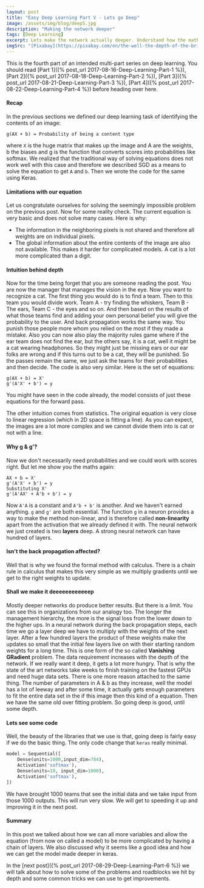 ```yaml
---
layout: post
title: "Easy Deep Learning Part V - Lets go Deep"
image: /assets/img/blog/deep5.jpg
description: "Making the network deeper"
tags: [Deep Learning]
excerpt: Lets make the network actually deeper. Understand how the maths changes - Or does it?
imgSrc: "[Pixabay](https://pixabay.com/en/the-well-the-depth-of-the-bricked-1378979/)"
---
```


This is the fourth part of an intended multi-part series on deep learning. You should read [Part 1]({% post_url 2017-08-16-Deep-Learning-Part-1 %}), [Part 2]({% post_url 2017-08-18-Deep-Learning-Part-2 %}), [Part 3]({% post_url 2017-08-21-Deep-Learning-Part-3 %}), [Part 4]({% post_url 2017-08-22-Deep-Learning-Part-4 %}) before heading over here.

#### Recap
In the previous sections we defined our deep learning task of identifying the contents of an image:

```
g(AX + b) = Probability of being a content type
```
where `X` is the huge matrix that makes up the image and A are the weights, b the biases and g is the function that converts scores into probabilities like softmax.
We realized that the traditional way of solving equations does not work well with this case and therefore we described SGD as a means to solve the equation to get `A` and `b`. Then we wrote the code for the same using Keras.

#### Limitations with our equation
Let us congratulate ourselves for solving the seemingly impossible problem on the previous post. Now for some reality check. The current equation is very basic and does not solve many cases. Here is why:
* The information in the neighboring pixels is not shared and therefore all weights are on individual pixels.
* The global information about the entire contents of the image are also not available.
This makes it harder for complicated models. A cat is a lot more complicated than a digit.

#### Intuition behind depth
Now for the time being forget that you are someone reading the post. You are now the manager that manages the vision in the eye. Now you want to recognize a cat. The first thing you would do is to find a team. Then to this team you would divide work. Team A - try finding the whiskers, Team B - The ears, Team C - the eyes and so on. And then based on the results of what those teams find and adding your own personal belief you will give the probability to the user. And back propagation works the same way. You punish those people more whom you relied on the most if they made a mistake. Also you can now also play the majority rules game where if the ear team does not find the ear, but the others say, it is a cat, well it might be a cat wearing headphones. So they might just be missing ears or our ear folks are wrong and if this turns out to be a cat, they will be punished.
So the passes remain the same, we just ask the teams for their probabilities and then decide. The code is also very similar. Here is the set of equations:
```
g(AX + b) = X'
g'(A'X' + b') = y

```
You might have seen in the code already, the model consists of just these equations for the forward pass.

The other intuition comes from statistics. The original equation is very close to linear regression (which in 2D space is fitting a line). As you can expect, the images are a lot more complex and we cannot divide them into is cat or not with a line.

#### Why g & g'?
Now we don't necessarily need probabilities and we could work with scores right. But let me show you the maths again:
```
AX + b = X'
g'(A'X' + b') = y
Substituting X'
g'(A'AX' + A'b + b') = y
```
Now `A'A` is a constant and `A'b + b'` is another. And we haven't earned anything. `g` and `g'` are both essential. The function `g` in a neuron provides a way to make the method non-linear, and is therefore called **non-linearity** apart from the activation that we already defined it with. The neural network we just created is two **layers** deep. A strong neural network can have hundred of layers.

#### Isn't the back propagation affected?
Well that is why we found the formal method with calculus. There is a chain rule in calculus that makes this very simple as we multiply gradients until we get to the right weights to update.

#### Shall we make it deeeeeeeeeeeep
Mostly deeper networks do produce better results. But there is a limit. You can see this in organizations from our analogy too. The longer the management hierarchy, the more is the signal loss from the lower down to the higher ups. In a neural network during the back propagation steps, each time we go a layer deep we have to multiply with the weights of the next layer. After a few hundred layers the product of these weights make the updates so small that the initial few layers live on with their starting random weights for a long time. This is one form of the so called **Vanishing GRadient** problem. The data requirement increases with the depth of the network. If we really want it deep, it gets a lot more hungry. That is why the state of the art networks take weeks to finish training on the fastest GPUs and need huge data sets. There is one more reason attached to the same thing. The number of parameters in A & b as they increase, well the model has a lot of leeway and after some time, it actually gets enough parameters to fit the entire data set in the if this image then this kind of a equation. Then we have the same old over fitting problem. So going deep is good, until some depth.

#### Lets see some code
Well, the beauty of the libraries that we use is that, going deep is fairly easy if we do the basic thing. The only code change that `keras` really minimal.

```python
model = Sequential([
    Dense(units=1000,input_dim=784),
    Activation('softmax'),
    Dense(units=10, input_dim=1000),
    Activation('softmax'),
])
```

We have brought 1000 teams that see the initial data and we take input from those 1000 outputs. This will run very slow. We will get to speeding it up and improving it in the next post.

#### Summary
In this post we talked about how we can all more variables and allow the equation (from now on called a model) to be more complicated by having a chain of layers. We also discussed why it seems like a good idea and how we can get the model made deeper in keras.

In the [next post]({% post_url 2017-08-29-Deep-Learning-Part-6 %}) we will talk about how to solve some of the problems and roadblocks we hit by depth and some common tricks we can use to get improvements.
